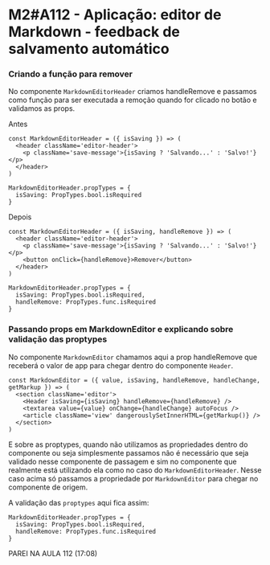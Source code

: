 # M2#A112 - Aplicação: editor de Markdown - feedback de salvamento automático

### Criando a função para remover

No componente `MarkdownEditorHeader` criamos handleRemove e passamos como função para ser executada a remoção quando for clicado no botão e validamos as props.

Antes
```
const MarkdownEditorHeader = ({ isSaving }) => (
  <header className='editor-header'>
    <p className='save-message'>{isSaving ? 'Salvando...' : 'Salvo!'}</p>
  </header>
)

MarkdownEditorHeader.propTypes = {
  isSaving: PropTypes.bool.isRequired
}
```

Depois
```
const MarkdownEditorHeader = ({ isSaving, handleRemove }) => (
  <header className='editor-header'>
    <p className='save-message'>{isSaving ? 'Salvando...' : 'Salvo!'}</p>
    <button onClick={handleRemove}>Remover</button>
  </header>
)

MarkdownEditorHeader.propTypes = {
  isSaving: PropTypes.bool.isRequired,
  handleRemove: PropTypes.func.isRequired
}

```

### Passando props em  MarkdownEditor e explicando sobre validação das proptypes 
No componente `MarkdownEditor` chamamos aqui a prop handleRemove que receberá o valor de app para chegar dentro do componente `Header`.
```
const MarkdownEditor = ({ value, isSaving, handleRemove, handleChange, getMarkup }) => (
  <section className='editor'>
    <Header isSaving={isSaving} handleRemove={handleRemove} />
    <textarea value={value} onChange={handleChange} autoFocus />
    <article className='view' dangerouslySetInnerHTML={getMarkup()} />
  </section>
)
```

E sobre as proptypes, quando não utilizamos as propriedades dentro do componente ou seja simplesmente passamos não é necessário que seja validado nesse componente de passagem e sim no componente que realmente está utilizando ela como no caso do `MarkdownEditorHeader`. Nesse caso acima só passamos a propriedade por `MarkdownEditor` para chegar no componente de origem.

A validação das `proptypes` aqui fica assim:
```
MarkdownEditorHeader.propTypes = {
  isSaving: PropTypes.bool.isRequired,
  handleRemove: PropTypes.func.isRequired
}
```

PAREI NA AULA 112 (17:08)